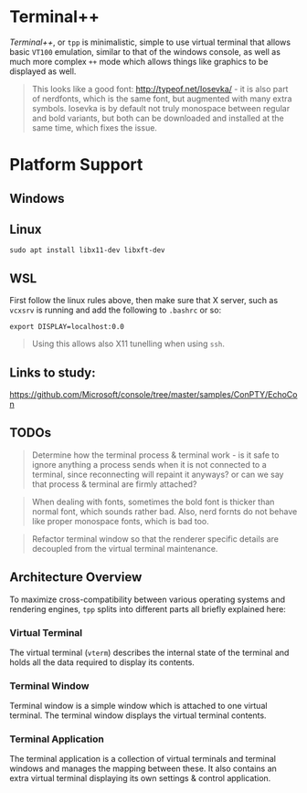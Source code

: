 # Terminal++

*Terminal++*, or `tpp` is minimalistic, simple to use virtual terminal that allows basic `VT100` emulation, similar to that of the windows console, as well as much more complex `++` mode which allows things like graphics to be displayed as well. 

> This looks like a good font: http://typeof.net/Iosevka/ - it is also part of nerdfonts, which is the same font, but augmented with many extra symbols. Iosevka is by default not truly monospace between regular and bold variants, but both can be downloaded and installed at the same time, which fixes the issue.


# Platform Support

## Windows

## Linux

    sudo apt install libx11-dev libxft-dev

## WSL

First follow the linux rules above, then make sure that X server, such as `vcxsrv` is running and add the following to `.bashrc` or so:

    export DISPLAY=localhost:0.0

> Using this allows also X11 tunelling when using `ssh`. 

## Links to study:

https://github.com/Microsoft/console/tree/master/samples/ConPTY/EchoCon

## TODOs

> Determine how the terminal process & terminal work - is it safe to ignore anything a process sends when it is not connected to a terminal, since reconnecting will repaint it anyways? 
> or can we say that process & terminal are firmly attached? 

> When dealing with fonts, sometimes the bold font is thicker than normal font, which sounds rather bad. Also, nerd fornts do not behave like proper monospace fonts, which is bad too. 

> Refactor terminal window so that the renderer specific details are decoupled from the virtual terminal maintenance.

## Architecture Overview

To maximize cross-compatibility between various operating systems and rendering engines, `tpp` splits into different parts all briefly explained here:

### Virtual Terminal

The virtual terminal (`vterm`) describes the internal state of the terminal and holds all the data required to display its contents. 

### Terminal Window

Terminal window is a simple window which is attached to one virtual terminal. The terminal window displays the virtual terminal contents.

### Terminal Application

The terminal application is a collection of virtual terminals and terminal windows and manages the mapping between these. It also contains an extra virtual terminal displaying its own settings & control application. 






